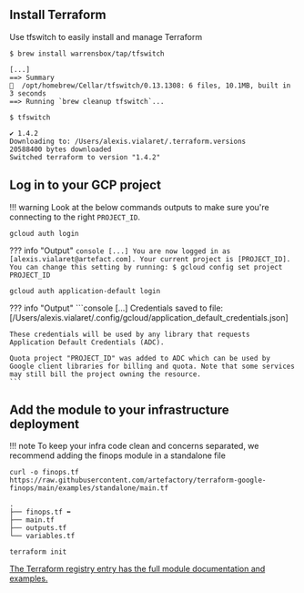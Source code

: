 ## Install Terraform

Use tfswitch to easily install and manage Terraform
```console
$ brew install warrensbox/tap/tfswitch

[...]
==> Summary
🍺  /opt/homebrew/Cellar/tfswitch/0.13.1308: 6 files, 10.1MB, built in 3 seconds
==> Running `brew cleanup tfswitch`...
```
```console
$ tfswitch

✔ 1.4.2
Downloading to: /Users/alexis.vialaret/.terraform.versions
20588400 bytes downloaded
Switched terraform to version "1.4.2" 
```

## Log in to your GCP project
!!! warning 
    Look at the below commands outputs to make sure you're connecting to the right `PROJECT_ID`.
```console
gcloud auth login
```
??? info "Output"
    ```console
    [...]
    You are now logged in as [alexis.vialaret@artefact.com].
    Your current project is [PROJECT_ID]. You can change this setting by running:
      $ gcloud config set project PROJECT_ID
    ```

```console
gcloud auth application-default login
```
??? info "Output"
    ```console
    [...]
    Credentials saved to file: [/Users/alexis.vialaret/.config/gcloud/application_default_credentials.json]
    
    These credentials will be used by any library that requests Application Default Credentials (ADC).
    
    Quota project "PROJECT_ID" was added to ADC which can be used by Google client libraries for billing and quota. Note that some services may still bill the project owning the resource.
    ```

## Add the module to your infrastructure deployment

!!! note
    To keep your infra code clean and concerns separated, we recommend adding the finops module in a standalone file

```console
curl -o finops.tf https://raw.githubusercontent.com/artefactory/terraform-google-finops/main/examples/standalone/main.tf
```
```console
.
├── finops.tf ⬅
├── main.tf
├── outputs.tf
└── variables.tf
```
```console
terraform init
```

[The Terraform registry entry has the full module documentation and examples.](https://registry.terraform.io/modules/artefactory/finops/google/latest)